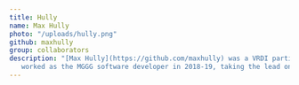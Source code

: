 ```yaml
---
title: Hully
name: Max Hully
photo: "/uploads/hully.png"
github: maxhully
group: collaborators
description: "[Max Hully](https://github.com/maxhully) was a VRDI participant in 2018 and 
   worked as the MGGG software developer in 2018-19, taking the lead on Districtr development.\n"
---
```


